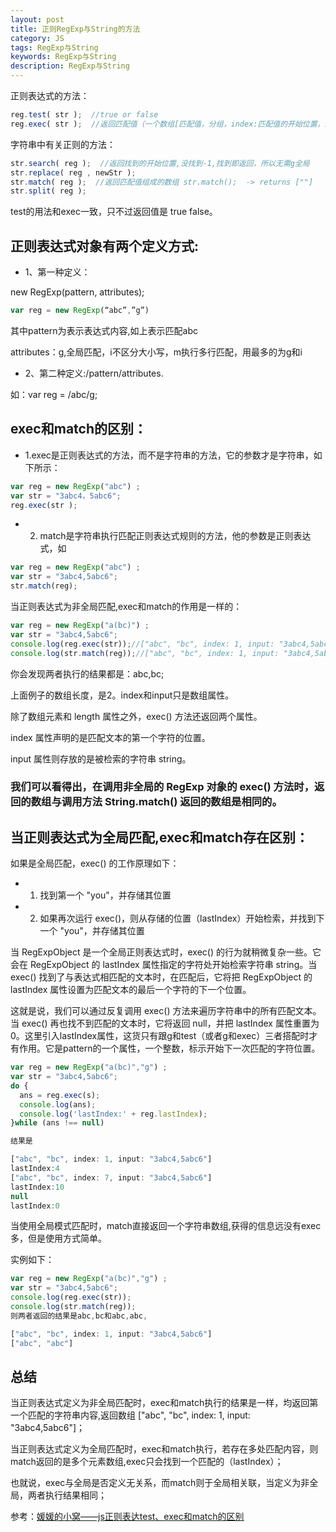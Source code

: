 ```yaml
---
layout: post
title: 正则RegExp与String的方法
category: JS
tags: RegExp与String
keywords: RegExp与String
description: RegExp与String
---
```


正则表达式的方法：
```javascript
reg.test( str );  //true or false
reg.exec( str );  //返回匹配值（一个数组[匹配值，分组，index:匹配值的开始位置，input:str值]），没找到返回null。
```

字符串中有关正则的方法：
```javascript
str.search( reg );  //返回找到的开始位置,没找到-1,找到即返回，所以无需g全局
str.replace( reg , newStr );  
str.match( reg );  //返回匹配值组成的数组 str.match();  -> returns [""]
str.split( reg );  
```

test的用法和exec一致，只不过返回值是 true false。

## 正则表达式对象有两个定义方式:
- 1、第一种定义：

new RegExp(pattern, attributes);
```javascript
var reg = new RegExp(“abc”,”g”)
```

其中pattern为表示表达式内容,如上表示匹配abc

attributes：g,全局匹配，i不区分大小写，m执行多行匹配，用最多的为g和i

- 2、第二种定义:/pattern/attributes.

如：var reg = /abc/g;

## exec和match的区别：
- 1.exec是正则表达式的方法，而不是字符串的方法，它的参数才是字符串，如下所示：

```javascript
var reg = new RegExp("abc") ; 
var str = "3abc4，5abc6";
reg.exec(str ); 
``` 

- 2. match是字符串执行匹配正则表达式规则的方法，他的参数是正则表达式，如
```javascript
var reg = new RegExp("abc") ; 
var str = "3abc4,5abc6";
str.match(reg);
```

当正则表达式为非全局匹配,exec和match的作用是一样的：
```javascript
var reg = new RegExp("a(bc)") ; 
var str = "3abc4,5abc6";
console.log(reg.exec(str));//["abc", "bc", index: 1, input: "3abc4,5abc6"]
console.log(str.match(reg));//["abc", "bc", index: 1, input: "3abc4,5abc6"]
```

你会发现两者执行的结果都是：abc,bc;

上面例子的数组长度，是2。index和input只是数组属性。

除了数组元素和 length 属性之外，exec() 方法还返回两个属性。

index 属性声明的是匹配文本的第一个字符的位置。

input 属性则存放的是被检索的字符串 string。

### 我们可以看得出，在调用非全局的 RegExp 对象的 exec() 方法时，返回的数组与调用方法 String.match() 返回的数组是相同的。

## 当正则表达式为全局匹配,exec和match存在区别：
如果是全局匹配，exec() 的工作原理如下：

- 1. 找到第一个 "you"，并存储其位置
- 2. 如果再次运行 exec()，则从存储的位置（lastIndex）开始检索，并找到下一个 "you"，并存储其位置

当 RegExpObject 是一个全局正则表达式时，exec() 的行为就稍微复杂一些。它会在 RegExpObject 的 lastIndex 属性指定的字符处开始检索字符串 string。当 exec() 找到了与表达式相匹配的文本时，在匹配后，它将把 RegExpObject 的 lastIndex 属性设置为匹配文本的最后一个字符的下一个位置。

这就是说，我们可以通过反复调用 exec() 方法来遍历字符串中的所有匹配文本。当 exec() 再也找不到匹配的文本时，它将返回 null，并把 lastIndex 属性重置为 0。这里引入lastIndex属性，这货只有跟g和test（或者g和exec）三者搭配时才有作用。它是pattern的一个属性，一个整数，标示开始下一次匹配的字符位置。
```javascript
var reg = new RegExp("a(bc)","g") ; 
var str = "3abc4,5abc6";
do {
  ans = reg.exec(s);
  console.log(ans);
  console.log('lastIndex:' + reg.lastIndex);
}while (ans !== null)

结果是

["abc", "bc", index: 1, input: "3abc4,5abc6"]
lastIndex:4
["abc", "bc", index: 7, input: "3abc4,5abc6"]
lastIndex:10
null
lastIndex:0
```

当使用全局模式匹配时，match直接返回一个字符串数组,获得的信息远没有exec多，但是使用方式简单。

实例如下：
```javascript
var reg = new RegExp("a(bc)","g") ; 
var str = "3abc4,5abc6";
console.log(reg.exec(str));
console.log(str.match(reg));
则两者返回的结果是abc,bc和abc,abc,

["abc", "bc", index: 1, input: "3abc4,5abc6"]
["abc", "abc"]
```

## 总结

当正则表达式定义为非全局匹配时，exec和match执行的结果是一样，均返回第一个匹配的字符串内容,返回数组
["abc", "bc", index: 1, input: "3abc4,5abc6"]；

当正则表达式定义为全局匹配时，exec和match执行，若存在多处匹配内容，则match返回的是多个元素数组,exec只会找到一个匹配的（lastIndex）；

也就说，exec与全局是否定义无关系，而match则于全局相关联，当定义为非全局，两者执行结果相同；

参考：[媛媛的小窝——js正则表达test、exec和match的区别](http://www.zyy1217.com/2016/12/29/%20js%E6%AD%A3%E5%88%99%E8%A1%A8%E8%BE%BEexec%E5%92%8Cmatch%E7%9A%84%E5%8C%BA%E5%88%AB/)
